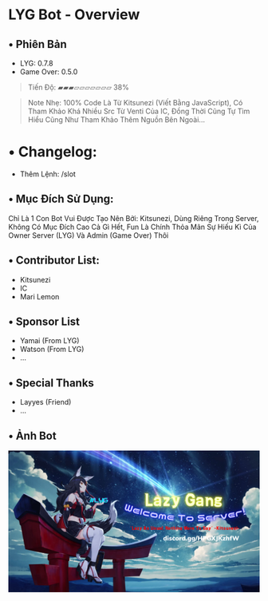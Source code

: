 # LYG Bot - Overview
## • Phiên Bản
+ LYG: 0.7.8
+ Game Over: 0.5.0
> Tiến Độ: ▰▰▰▱▱▱▱▱▱▱ 38%

> Note Nhẹ: 100% Code Là Từ Kitsunezi (Viết Bằng JavaScript), Có Tham Khảo Khá Nhiều Src Từ Venti Của IC, Đồng Thời Cũng Tự Tìm Hiểu Cũng Như Tham Khảo Thêm Nguồn Bên Ngoài...
# • Changelog: 
+ Thêm Lệnh: /slot
## • Mục Đích Sử Dụng:
Chỉ Là 1 Con Bot Vui Được Tạo Nên Bởi: Kitsunezi, Dùng Riêng Trong Server, Không Có Mục Đích Cao Cả Gì Hết,
Fun Là Chính Thỏa Mãn Sự Hiếu Kì Của Owner Server (LYG) Và Admin (Game Over) Thôi
## • Contributor List:
+ Kitsunezi
+ IC
+ Mari Lemon
## • Sponsor List
+ Yamai (From LYG)
+ Watson (From LYG)
+ ...
## • Special Thanks
+ Layyes (Friend)
+ ...
## • Ảnh Bot
![Preview image](/Assets/svbanner.png)
